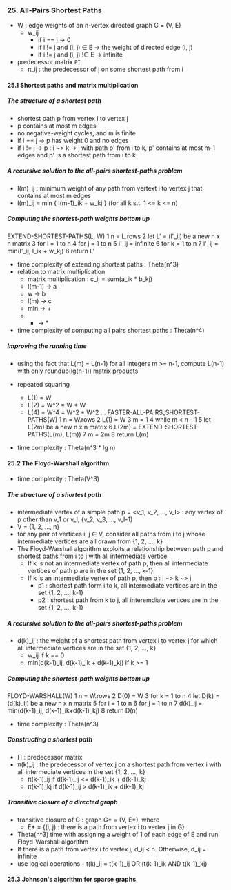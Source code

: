 ### 25. All-Pairs Shortest Paths
  - W : edge weights of an n-vertex directed graph G = (V, E)
    - w_ij
      - if i == j -> 0
      - if i != j and (i, j) ∈ E -> the weight of directed edge (i, j)
      - if i != j and (i, j) !∈ E -> infinite 
  - predecessor matrix `PI`
    - π_ij : the predecessor of j on some shortest path from i

#### 25.1 Shortest paths and matrix multiplication
##### The structure of a shortest path
  - shortest path p from vertex i to vertex j
  - p contains at most m edges
  - no negative-weight cycles, and m is finite
  - if i == j -> p has weight 0 and no edges
  - if i != j -> p : i ~> k -> j with path p' from i to k, p' contains at most m-1 edges and p' is a shortest path from i to k

##### A recursive solution to the all-pairs shortest-paths problem
  - l(m)_ij : minimum weight of any path from vertext i to vertex j that contains at most m edges
  - l(m)_ij = min { l(m-1)_ik + w_kj } (for all k s.t. 1 <= k <= n)

##### Computing the shortest-path weights bottom up
  EXTEND-SHORTEST-PATHS(L, W)
  1  n = L.rows
  2  let L' = (l'_ij) be a new n x n matrix
  3  for i = 1 to n
  4    for j = 1 to n
  5      l'_ij = infinite
  6      for k = 1 to n
  7        l'_ij = min(l'_ij, l_ik + w_kj)
  8  return L'
  - time complexity of extending shortest paths : Theta(n^3)
  - relation to matrix multiplication
    - matrix multiplication : c_ij = sum(a_ik * b_kj)
    - l(m-1) -> a
    - w -> b
    - l(m) -> c
    - min -> +
    - + -> *
  - time complexity of computing all pairs shortest paths : Theta(n^4)

##### Improving the running time
  - using the fact that L(m) = L(n-1) for all integers m >= n-1, compute L(n-1) with only roundup(lg(n-1)) matrix products
  - repeated squaring
    - L(1) = W
    - L(2) = W^2 = W * W
    - L(4) = W^4 = W^2 * W^2 ...
  FASTER-ALL-PAIRS_SHORTEST-PATHS(W)
  1  n = W.rows
  2  L(1) = W
  3  m = 1
  4  while m < n - 1
  5    let L(2m) be a new n x n matrix
  6    L(2m) = EXTEND-SHORTEST-PATHS(L(m), L(m))
  7    m = 2m
  8  return L(m)
  
  - time complexity : Theta(n^3 * lg n)

#### 25.2 The Floyd-Warshall algorithm
  - time complexity : Theta(V^3)
##### The structure of a shortest path
  - intermediate vertex of a simple path p = <v_1, v_2, ..., v_l> : any vertex of p other than v_1 or v_l, {v_2, v_3, ..., v_l-1}
  - V = {1, 2, ..., n}
  - for any pair of vertices i, j ∈ V, consider all paths from i to j whose intermediate vertices are all drawn from {1, 2, ..., k}
  - The Floyd-Warshall algorithm exploits a relationship between path p and shortest paths from i to j with all intermediate vertice 
    - If k is not an intermediate vertex of path p, then all intermediate vertices of path p are in the set {1, 2, ..., k-1}.
    - If k is an intermediate vertex of path p, then p : i ~> k ~> j
      - p1 : shortest path form i to k, all intermediate vertices are in the set {1, 2, ..., k-1}
      - p2 : shortest path from k to j, all interemdiate vertices are in the set {1, 2, ..., k-1}
##### A recursive solution to the all-pairs shortest-paths problem
  - d(k)_ij : the weight of a shortest path from vertex i to vertex j for which all intermediate vertices are in the set {1, 2, ..., k}
    - w_ij    if k == 0
    - min(d(k-1)_ij, d(k-1)_ik + d(k-1)_kj)   if k >= 1
##### Computing the shortest-path weights bottom up
  FLOYD-WARSHALL(W)
  1  n = W.rows
  2  D(0) = W
  3  for k = 1 to n
  4    let D(k) = (d(k)_ij) be a new n x n matrix
  5    for i = 1 to n
  6      for j = 1 to n
  7        d(k)_ij = min(d(k-1)_ij, d(k-1)_ik+d(k-1)_kj)
  8  return D(n)

  - time complexity : Theta(n^3)

##### Constructing a shortest path
  - Π : predecessor matrix
  - π(k)_ij : the predecessor of vertex j on a shortest path from vertex i with all intermediate vertices in the set {1, 2, ..., k}
    - π(k-1)_ij    if d(k-1)_ij <= d(k-1)_ik + d(k-1)_kj
    - π(k-1)_kj   if d(k-1)_ij > d(k-1)_ik + d(k-1)_kj

##### Transitive closure of a directed graph
  - transitive closure of G : graph G* = (V, E*), where 
    - E* = {(i, j) : there is a path from vertex i to vertex j in G}
  - Theta(n^3) time with assigning a weight of 1 of each edge of E and run Floyd-Warshall algorithm
  - If there is a path from vertex i to vertex j, d_ij < n. Otherwise, d_ij = infinite
  - use logical operations - t(k)_ij = t(k-1)_ij OR (t(k-1)_ik AND t(k-1)_kj)

#### 25.3 Johnson's algorithm for sparse graphs

